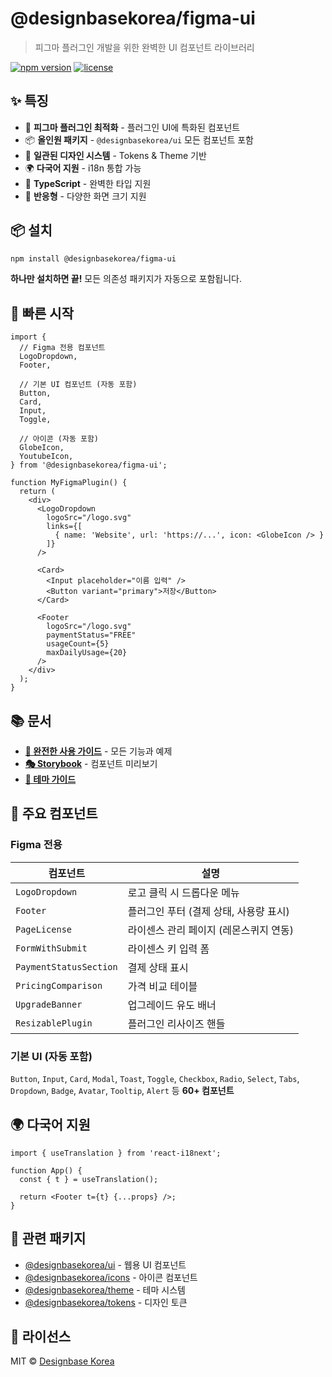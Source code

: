 # @designbasekorea/figma-ui

> 피그마 플러그인 개발을 위한 완벽한 UI 컴포넌트 라이브러리

[![npm version](https://img.shields.io/npm/v/@designbasekorea/figma-ui.svg)](https://www.npmjs.com/package/@designbasekorea/figma-ui)
[![license](https://img.shields.io/npm/l/@designbasekorea/figma-ui.svg)](https://github.com/designbasekorea/Designbase-Library/blob/main/LICENSE)

## ✨ 특징

- 🎯 **피그마 플러그인 최적화** - 플러그인 UI에 특화된 컴포넌트
- 📦 **올인원 패키지** - `@designbasekorea/ui` 모든 컴포넌트 포함
- 🎨 **일관된 디자인 시스템** - Tokens & Theme 기반
- 🌍 **다국어 지원** - i18n 통합 가능
- 🔧 **TypeScript** - 완벽한 타입 지원
- 📱 **반응형** - 다양한 화면 크기 지원

## 📦 설치

```bash
npm install @designbasekorea/figma-ui
```

**하나만 설치하면 끝!** 모든 의존성 패키지가 자동으로 포함됩니다.

## 🚀 빠른 시작

```tsx
import {
  // Figma 전용 컴포넌트
  LogoDropdown,
  Footer,
  
  // 기본 UI 컴포넌트 (자동 포함)
  Button,
  Card,
  Input,
  Toggle,
  
  // 아이콘 (자동 포함)
  GlobeIcon,
  YoutubeIcon,
} from '@designbasekorea/figma-ui';

function MyFigmaPlugin() {
  return (
    <div>
      <LogoDropdown
        logoSrc="/logo.svg"
        links={[
          { name: 'Website', url: 'https://...', icon: <GlobeIcon /> }
        ]}
      />
      
      <Card>
        <Input placeholder="이름 입력" />
        <Button variant="primary">저장</Button>
      </Card>
      
      <Footer
        logoSrc="/logo.svg"
        paymentStatus="FREE"
        usageCount={5}
        maxDailyUsage={20}
      />
    </div>
  );
}
```

## 📚 문서

- **[📖 완전한 사용 가이드](./USAGE_GUIDE.md)** - 모든 기능과 예제
- **[🎭 Storybook](http://localhost:6007)** - 컴포넌트 미리보기
- **[🎨 테마 가이드](https://github.com/designbasekorea/Designbase-Library/tree/main/packages/theme)**

## 🎨 주요 컴포넌트

### Figma 전용

| 컴포넌트 | 설명 |
|---------|------|
| `LogoDropdown` | 로고 클릭 시 드롭다운 메뉴 |
| `Footer` | 플러그인 푸터 (결제 상태, 사용량 표시) |
| `PageLicense` | 라이센스 관리 페이지 (레몬스퀴지 연동) |
| `FormWithSubmit` | 라이센스 키 입력 폼 |
| `PaymentStatusSection` | 결제 상태 표시 |
| `PricingComparison` | 가격 비교 테이블 |
| `UpgradeBanner` | 업그레이드 유도 배너 |
| `ResizablePlugin` | 플러그인 리사이즈 핸들 |

### 기본 UI (자동 포함)

`Button`, `Input`, `Card`, `Modal`, `Toast`, `Toggle`, `Checkbox`, `Radio`, `Select`, `Tabs`, `Dropdown`, `Badge`, `Avatar`, `Tooltip`, `Alert` 등 **60+ 컴포넌트**

## 🌍 다국어 지원

```tsx
import { useTranslation } from 'react-i18next';

function App() {
  const { t } = useTranslation();
  
  return <Footer t={t} {...props} />;
}
```

## 🔗 관련 패키지

- [@designbasekorea/ui](https://www.npmjs.com/package/@designbasekorea/ui) - 웹용 UI 컴포넌트
- [@designbasekorea/icons](https://www.npmjs.com/package/@designbasekorea/icons) - 아이콘 컴포넌트
- [@designbasekorea/theme](https://www.npmjs.com/package/@designbasekorea/theme) - 테마 시스템
- [@designbasekorea/tokens](https://www.npmjs.com/package/@designbasekorea/tokens) - 디자인 토큰

## 📄 라이선스

MIT © [Designbase Korea](https://designbase.co.kr)

